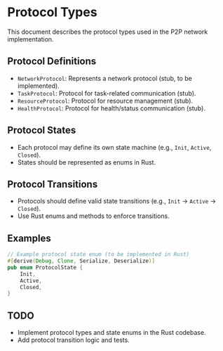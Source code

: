 # Protocol Types

This document describes the protocol types used in the P2P network implementation.

## Protocol Definitions
- `NetworkProtocol`: Represents a network protocol (stub, to be implemented).
- `TaskProtocol`: Protocol for task-related communication (stub).
- `ResourceProtocol`: Protocol for resource management (stub).
- `HealthProtocol`: Protocol for health/status communication (stub).

## Protocol States
- Each protocol may define its own state machine (e.g., `Init`, `Active`, `Closed`).
- States should be represented as enums in Rust.

## Protocol Transitions
- Protocols should define valid state transitions (e.g., `Init` → `Active` → `Closed`).
- Use Rust enums and methods to enforce transitions.

## Examples
```rust
// Example protocol state enum (to be implemented in Rust)
#[derive(Debug, Clone, Serialize, Deserialize)]
pub enum ProtocolState {
    Init,
    Active,
    Closed,
}
```

## TODO
- Implement protocol types and state enums in the Rust codebase.
- Add protocol transition logic and tests.
